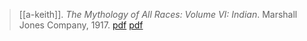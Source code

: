 > [[a-keith]]. *The Mythology of All Races: Volume VI: Indian*. Marshall Jones Company, 1917. [pdf](https://archive.org/details/in.ernet.dli.2015.188448) [pdf](a-keith1917.pdf)
